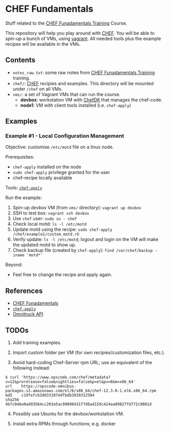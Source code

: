 # CHEF Fundamentals
Stuff related to the [CHEF Funadamentals Training](https://www.chef.io/training/#fundamentals) Course.

This repository will help you play around with [CHEF](https://www.chef.io/chef/).
You will be able to spin-up a bunch of VMs, using [vagrant](https://www.vagrantup.com).
All needed tools plus the example recipes will be available in the VMs.


## Contents
- `notes_raw.txt`: some raw notes from [CHEF Funadamentals Training](https://www.chef.io/training/#fundamentals) training.
- `chef/`: [CHEF](https://www.chef.io/chef/) recipies and examples. This directory will be mounted under `/chef` on all VMs.
- `vms/`: a set of Vagrant VMs that can run the course.
    - **devbox**: workstation VM with [ChefDK](https://downloads.chef.io/chef-dk)
      that manages the chef-code.
    - **node1**: VM with client tools installed (i.e. `chef-apply`)


## Examples

### Example #1 - Local Configuration Management

Objective: customise `/etc/motd` file on a linux node.

Prerequisites:
- `chef-apply` installed on the node
- `sudo chef-apply` privilege granted for the user
- chef-recipe locally available 

Tools: [`chef-apply`](https://docs.chef.io/ctl_chef_apply.html)

Run the example:
  1. Spin-up *devbox* VM (from `vms/` directory): `vagrant up devbox`
  2. SSH to test box: `vagrant ssh devbox`
  3. Use `chef` user: `sudo su - chef`
  4. Check local motd: `ls -l /etc/motd`
  5. Update motd using the recipe: `sudo chef-apply /chef/example1/custom_motd.rb`
  6. Verify update: `ls -l /etc/motd`; logout and login on the VM will make the updated motd to show up.
  7. Check backup file (created by `chef-apply`): `find /var/chef/backup -iname 'motd*'`

Beyond:
  - Feel free to change the recipe and apply again.


## References
- [CHEF Funadamentals](https://www.chef.io/training/#fundamentals)
- [`chef-apply`](https://docs.chef.io/ctl_chef_apply.html)
- [Omnitruck API](https://docs.chef.io/api_omnitruck.html)

## TODOs
1) Add training examples.

2) Import custom folder per VM (for own recipies/customization files, etc.).

3) Avoid hard-coding Chef-Server rpm URL; use an equivalent of the following instead:

```
$ curl 'https://www.opscode.com/chef/metadata?v=12&prerelease=false&nightlies=false&p=el&pv=6&m=x86_64'
url    https://opscode-omnibus-packages.s3.amazonaws.com/el/6/x86_64/chef-12.3.0-1.el6.x86_64.rpm
md5    c19fefcb3d033107e9fbdb3839312584
sha256 4b7c846a9ad93564cc203a5ac99890431f7d6ad159c424aa89827fd772c9881d
```

4) Possibly use Ubuntu for the devbox/workstation VM.

5) Install extra RPMs through functions; e.g. docker
